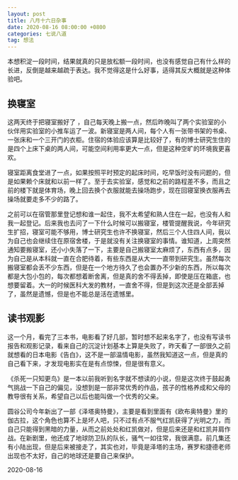```yaml
---
layout: post
title: 八月十六日杂事
date: 2020-08-16 08:00:00 +0800
categories: 七说八道
tag: 想法
---
```




本想积淀一段时间，结果就真的只是放松额一段时间，也没有感觉自己有什么样的长进，反倒是越来越疏于表达。我不觉得这是什么好事，适得其反大概就是这种体验吧。

## 换寝室

这两天终于把寝室搬好了 ，自己每天晚上搬一点，然后昨晚叫了两个实验室的小伙伴用实验室的小推车运了一波。新寝室是两人间，每个人有一张带书架的书桌、一张床和一个三开门的衣柜。住宿的体验应该算是比较好了，有的博士研究生住的是四个上床下桌的两人间，可能空间利用率更大一点，但是这种空旷的环境我更喜欢。

寝室距离食堂进了一点，如果按照平时预定的起床时间，吃早饭时没有问题的，但是如果赖个床就和以前一样了。至于去实验室，感觉和之前的路程差不多，而且之前的楼下就是体育场，晚上回去换个衣服就能去操场跑步，现在回寝室换衣服再去操场就要走多不少的路了。

之前可以在宿管那里登记想和谁一起住，我不太希望和熟人住在一起，也没有人和我一起登记。后来我也去问了一下什么时候可以搬寝室，楼管提醒我说，今年研究生扩招，寝室可能不够用，博士研究生也许不换寝室，然后三个人住四人间，我以为自己也会继续住在原宿舍楼，于是就没有关注换寝室的事情。谁知道，上周突然通知要搬寝室，还小小失落了一下，主要是自己搬寝室太麻烦了，东西有点多，因为自己是从本科就一直在合肥待着，有些东西是从大一一直带到研究生。虽然每次搬寝室都会丢不少东西，但是在一个地方待久了也会置办不少新的东西，所以每次都是大包小包的，每次都想着断舍离，但是真的舍不得丢掉，即使是压在箱底，也想要留着。大一的时候医科大发的教材，一直舍不得，但是到这次还是全部丢掉了，虽然是遗憾，但是也不能总是活在遗憾里。

## 读书观影

这一个月，看完了三本书，电影看了好几部，暂时想不起来名字了，也没有写读书报告和观影记录，看来自己的沉淀计划基本上算是失败了，昨天看了一部很久之前就想看的日本电影《告白》，这不是一部温情电影，虽然我知道这一点，但是真的自己看下来，才发现电影实在是有点惊悚，但是很有意义。

《杀死一只知更鸟》是一本以前我听到名字就不想读的小说，但是这次终于鼓起勇气挑战一下自己的偏见，没想到是一部非常优秀的作品，孩子的性格养成和父母的教导很有关系，希望自己以后也能叫做一个优秀的父亲。

圆谷公司今年新出了一部《泽塔奥特曼》，主要是看到里面有《欧布奥特曼》里的伽古拉，这个角色也算不上是坏人吧，只不过有点不服气红凯获得了光明之力，而自己只能得到黑暗的力量，从而之前处处和红凯做对，但是后来还是和红凯并肩作战。在新剧里，他还成了地球防卫队的队长，骚气一如往常，我很满意。前几集还有小陆出现，但是后来被接走了，其实也对，毕竟是泽塔的主场，赛罗和捷德老师出现也不太好，自己的地球还是要自己来保护。

2020-08-16